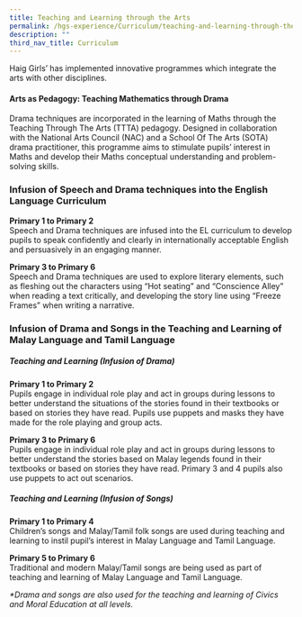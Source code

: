 ```yaml
---
title: Teaching and Learning through the Arts
permalink: /hgs-experience/Curriculum/teaching-and-learning-through-the-arts/
description: ""
third_nav_title: Curriculum
---
```

Haig Girls’ has implemented innovative programmes which integrate the arts with other disciplines. 

#### Arts as Pedagogy: Teaching Mathematics through Drama
Drama techniques are incorporated in the learning of Maths through the Teaching Through The Arts (TTTA) pedagogy. Designed in collaboration with the National Arts Council (NAC) and a School Of The Arts (SOTA) drama practitioner, this programme aims to stimulate pupils’ interest in Maths and develop their Maths conceptual understanding and problem-solving skills.

### Infusion of Speech and Drama techniques into the English Language Curriculum
**Primary 1 to Primary 2**   
Speech and Drama techniques are infused into the EL curriculum to develop pupils to speak confidently and clearly in internationally acceptable English and persuasively in an engaging manner.

**Primary 3 to Primary 6**   
Speech and Drama techniques are used to explore literary elements, such as fleshing out the characters using “Hot seating” and “Conscience Alley” when reading a text critically, and developing the story line using “Freeze Frames” when writing a narrative.

### Infusion of Drama and Songs in the Teaching and Learning of Malay Language and Tamil Language
##### Teaching and Learning (Infusion of Drama)
**Primary 1 to Primary 2**   
Pupils engage in individual role play and act in groups during lessons to better understand the situations of the stories found in their textbooks or based on stories they have read. Pupils use puppets and masks they have made for the role playing and group acts.

**Primary 3 to Primary 6**    
Pupils engage in individual role play and act in groups during lessons to better understand the stories based on Malay legends found in their textbooks or based on stories they have read. Primary 3 and 4 pupils also use puppets to act out scenarios.

##### Teaching and Learning (Infusion of Songs)
**Primary 1 to Primary 4**   
Children’s songs and Malay/Tamil folk songs are used during teaching and learning to instil pupil’s interest in Malay Language and Tamil Language.

**Primary 5 to Primary 6**   
Traditional and modern Malay/Tamil songs are being used as part of teaching and learning of Malay Language and Tamil Language.

*\*Drama and songs are also used for the teaching and learning of Civics and Moral Education at all levels.*